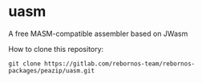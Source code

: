 # uasm

A free MASM-compatible assembler based on JWasm

How to clone this repository:

```
git clone https://gitlab.com/rebornos-team/rebornos-packages/peazip/uasm.git
```

